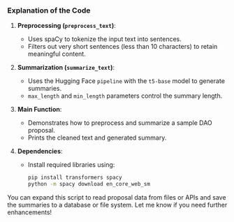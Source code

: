### Explanation of the Code

1. **Preprocessing (`preprocess_text`)**:
   - Uses spaCy to tokenize the input text into sentences.
   - Filters out very short sentences (less than 10 characters) to retain meaningful content.

2. **Summarization (`summarize_text`)**:
   - Uses the Hugging Face `pipeline` with the `t5-base` model to generate summaries.
   - `max_length` and `min_length` parameters control the summary length.

3. **Main Function**:
   - Demonstrates how to preprocess and summarize a sample DAO proposal.
   - Prints the cleaned text and generated summary.

4. **Dependencies**:
   - Install required libraries using:
     ```bash
     pip install transformers spacy
     python -m spacy download en_core_web_sm
     ```

You can expand this script to read proposal data from files or APIs and save the summaries to a database or file system. Let me know if you need further enhancements!

